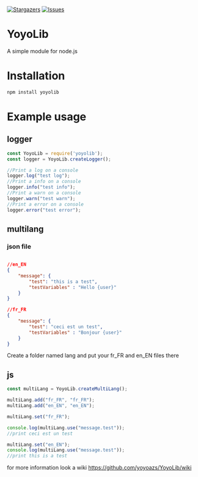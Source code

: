 [![Stargazers][stars-shield]][stars-url]
[![Issues][issues-shield]][issues-url]

# YoyoLib
A simple module for node.js

# Installation

```bash
npm install yoyolib
```

# Example usage

## logger
```js
const YoyoLib = require('yoyolib');
const logger = YoyoLib.createLogger();

//Print a log on a console
logger.log("test log");
//Print a info on a console
logger.info("test info");
//Print a warn on a console
logger.warn("test warn");
//Print a error on a console
logger.error("test error");
```

## multilang

### json file

```json

//en_EN
{
    "message": {
        "test": "this is a test",
        "testVariables" : "Hello {user}"
    }
}

//fr_FR
{
    "message": {
        "test": "ceci est un test",
        "testVariables" : "Bonjour {user}"
    }
}

```
Create a folder named lang and put your fr_FR and en_EN files there

## js

```js
const multiLang = YoyoLib.createMultiLang();

multiLang.add("fr_FR", "fr_FR");
multiLang.add("en_EN", "en_EN");

multiLang.set("fr_FR");

console.log(multiLang.use("message.test"));
//print ceci est un test

multiLang.set("en_EN");
console.log(multiLang.use("message.test"));
//print this is a test
```

for more information look a wiki https://github.com/yoyoazs/YoyoLib/wiki

[stars-shield]: https://img.shields.io/github/stars/yoyoazs/YoyoLib.svg?style=for-the-badge
[stars-url]: https://github.com/yoyoazs/YoyoLib/stargazers
[issues-shield]: https://img.shields.io/github/issues/yoyoazs/YoyoLib.svg?style=for-the-badge
[issues-url]: https://github.com/yoyoazs/YoyoLib/issues
